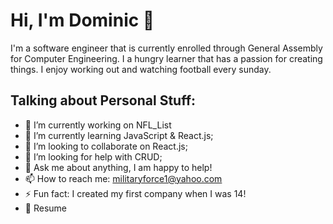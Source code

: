 # Hi, I'm Dominic 👋


I'm a software engineer that is currently enrolled through General Assembly for Computer Engineering. I a hungry learner that has a passion for creating things. I enjoy working out and watching football every sunday.

## Talking about Personal Stuff:

- 🔭 I’m currently working on NFL_List
- 🌱 I’m currently learning JavaScript & React.js;
- 👯 I’m looking to collaborate on React.js;
- 🤔 I’m looking for help with CRUD;
- 💬 Ask me about anything, I am happy to help!
- 📫 How to reach me: militaryforce1@yahoo.com
- ⚡ Fun fact: I created my first company when I was 14!
- 📝 Resume

